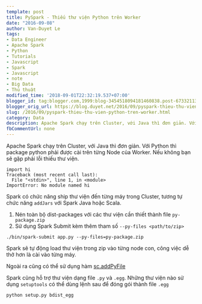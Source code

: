 ```yaml
---
template: post
title: PySpark - Thiếu thư viện Python trên Worker
date: "2016-09-08"
author: Van-Duyet Le
tags:
- Data Engineer
- Apache Spark
- Python
- Tutorials
- Javascript
- Spark
- Javascript
- note
- Big Data
- Thủ thuật
modified_time: '2018-09-01T22:32:19.537+07:00'
blogger_id: tag:blogger.com,1999:blog-3454518094181460838.post-6733211340626561170
blogger_orig_url: https://blog.duyet.net/2016/09/pyspark-thieu-thu-vien-python-tren-worker.html
slug: /2016/09/pyspark-thieu-thu-vien-python-tren-worker.html
category: Data
description: Apache Spark chạy trên Cluster, với Java thì đơn giản. Với Python thì package python phải được cài trên từng Node của Worker. Nếu không bạn sẽ gặp phải lỗi thiếu thư viện.
fbCommentUrl: none
---
```


Apache Spark chạy trên Cluster, với Java thì đơn giản. Với Python thì package python phải được cài trên từng Node của Worker. Nếu không bạn sẽ gặp phải lỗi thiếu thư viện.

```
import hi 
Traceback (most recent call last):
  File "<stdin>", line 1, in <module>
ImportError: No module named hi
```
Spark có chức năng ship thư viện đến từng máy trong Cluster, tương tự chức năng `addJars` với Spark Java hoặc Scala.

1. Nén toàn bộ dist-packages với các thư viện cần thiết thành file `py-package.zip`
2. Sử dụng Spark Submit kèm thêm tham số `--py-files <path/to/zip>`

```
./bin/spark-submit app.py --py-files=py-package.zip
```

Spark sẽ tự động load thư viện trong zip vào từng node con, công việc dễ thở hơn là cài vào từng máy.

Ngoài ra cũng có thể sử dụng hàm [sc.addPyFile](https://spark.apache.org/docs/latest/api/python/pyspark.html?highlight=addpyfile#pyspark.SparkContext.addPyFile)

Spark cũng hỗ trợ thư viện dạng file `.py` và `.egg`. Những thư viện nào sử dụng `setuptools` có thể dùng lệnh sau để đóng gói thành file `.egg`

```
python setup.py bdist_egg
```
